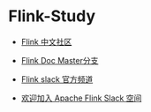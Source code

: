# Flink-Study

- [Flink 中文社区](https://flink-learning.org.cn/)

- [Flink Doc Master分支](https://nightlies.apache.org/flink/flink-docs-master/)

- [Flink slack 官方频道](https://app.slack.com/client/T03GEQSEJAC/browse-channels)

- [欢迎加入 Apache Flink Slack 空间](https://mp.weixin.qq.com/s/lQ7_TgBu28zvCNOtB-XCgA)